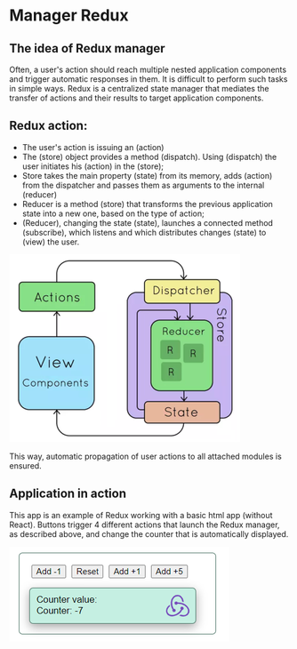 # Manager Redux

## The idea of Redux manager

Often, a user's action should reach multiple nested application components and trigger automatic responses in them. It is difficult to perform such tasks in simple ways.
Redux is a centralized state manager that mediates the transfer of actions and their results to target application components.

## Redux action:

- The user's action is issuing an (action)
- The (store) object provides a method (dispatch). Using (dispatch) the user initiates his (action) in the (store);
- Store takes the main property (state) from its memory, adds (action) from the dispatcher and passes them as arguments to the internal (reducer)
- Reducer is a method (store) that transforms the previous application state into a new one, based on the type of action;
- (Reducer), changing the state (state), launches a connected method (subscribe), which listens and which distributes changes (state) to (view) the user.

![](jpg/Flux2c.png)

This way, automatic propagation of user actions to all attached modules is ensured.

## Application in action

This app is an example of Redux working with a basic html app (without React).
Buttons trigger 4 different actions that launch the Redux manager, as described above, and change the counter that is automatically displayed.

![](jpg/Flux2d.png)
